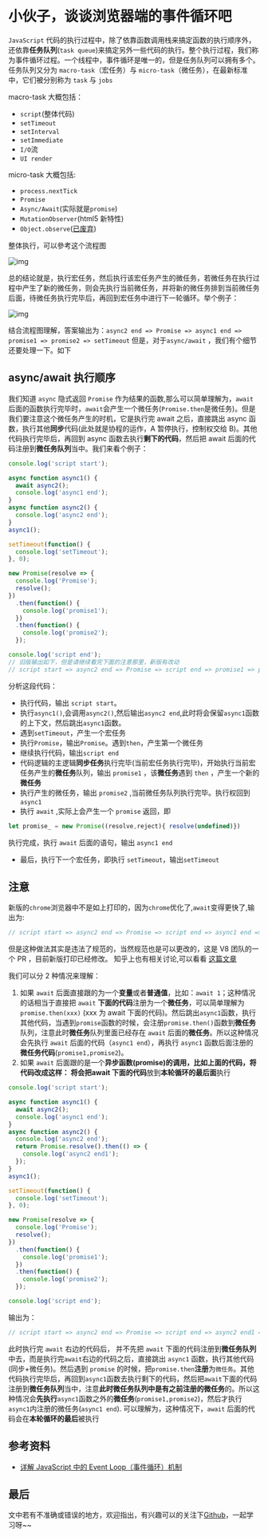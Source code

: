 # 小伙子，谈谈浏览器端的事件循环吧

`JavaScript` 代码的执行过程中，除了依靠函数调用栈来搞定函数的执行顺序外，还依靠**任务队列**(`task queue`)来搞定另外一些代码的执行。整个执行过程，我们称为事件循环过程。一个线程中，事件循环是唯一的，但是任务队列可以拥有多个。任务队列又分为 `macro-task`（宏任务）与 `micro-task`（微任务），在最新标准中，它们被分别称为 `task` 与 `jobs`

macro-task 大概包括：

- `script`(整体代码)
- `setTimeout`
- `setInterval`
- `setImmediate`
- `I/O`流
- `UI render`

micro-task 大概包括:

- `process.nextTick`
- `Promise`
- `Async/Await`(实际就是`promise`)
- `MutationObserver`(html5 新特性)
- `Object.observe`([已废弃](https://developer.mozilla.org/zh-CN/docs/Web/JavaScript/Reference/Global_Objects/Object/observe))

整体执行，可以參考这个流程图

![img](https://user-gold-cdn.xitu.io/2020/2/27/170847d202084604?imageView2/0/w/1280/h/960/format/webp/ignore-error/1)

总的结论就是，执行宏任务，然后执行该宏任务产生的微任务，若微任务在执行过程中产生了新的微任务，则会先执行当前微任务，并将新的微任务排到当前微任务后面，待微任务执行完毕后，再回到宏任务中进行下一轮循环。举个例子：

![img](https://user-gold-cdn.xitu.io/2020/2/27/170847cc5f5eb691?imageView2/0/w/1280/h/960/format/webp/ignore-error/1)

结合流程图理解，答案输出为：`async2 end => Promise => async1 end => promise1 => promise2 => setTimeout` 但是，对于`async/await` ，我们有个细节还要处理一下。如下

## async/await 执行顺序

我们知道 `async` 隐式返回 `Promise` 作为结果的函数,那么可以简单理解为，`await`后面的函数执行完毕时，`await`会产生一个微任务(`Promise.then`是微任务)。但是我们要注意这个微任务产生的时机，它是执行完 await 之后，直接跳出 async 函数，执行其他**同步**代码(此处就是协程的运作，A 暂停执行，控制权交给 B)。其他代码执行完毕后，再回到 async 函数去执行**剩下的代码**，然后把 await 后面的代码注册到**微任务队列**当中。我们来看个例子：

```js
console.log('script start');

async function async1() {
  await async2();
  console.log('async1 end');
}
async function async2() {
  console.log('async2 end');
}
async1();

setTimeout(function() {
  console.log('setTimeout');
}, 0);

new Promise(resolve => {
  console.log('Promise');
  resolve();
})
  .then(function() {
    console.log('promise1');
  })
  .then(function() {
    console.log('promise2');
  });

console.log('script end');
// 旧版输出如下，但是请继续看完下面的注意那里，新版有改动
// script start => async2 end => Promise => script end => promise1 => promise2 => async1 end => setTimeout
```

分析这段代码：

- 执行代码，输出 `script start`。
- 执行`async1()`,会调用`async2()`,然后输出`async2 end`,此时将会保留`async1`函数的上下文，然后跳出`async1`函数。
- 遇到`setTimeout`，产生一个宏任务
- 执行`Promise`，输出`Promise`。遇到`then`，产生第一个微任务
- 继续执行代码，输出`script end`
- 代码逻辑的主逻辑**同步任务**执行完毕(当前宏任务执行完毕)，开始执行当前宏任务产生的**微任务**队列，输出 `promise1` ，该**微任务**遇到 `then` ，产生一个新的**微任务**
- 执行产生的微任务，输出 `promise2` ,当前微任务队列执行完毕。执行权回到 `async1`
- 执行 `await` ,实际上会产生一个 `promise` 返回，即

```js
let promise_ = new Promise((resolve,reject){ resolve(undefined)})
```

执行完成，执行 `await` 后面的语句，输出 `async1 end`

- 最后，执行下一个宏任务，即执行 `setTimeout`，输出`setTimeout`

## 注意

新版的`chrome`浏览器中不是如上打印的，因为`chrome`优化了,`await`变得更快了,输出为:

```js
// script start => async2 end => Promise => script end => async1 end => promise1 => promise2 => setTimeout
```

但是这种做法其实是违法了规范的，当然规范也是可以更改的，这是 V8 团队的一个 PR ，目前新版打印已经修改。 知乎上也有相关讨论,可以看看 [这篇文章](https://www.zhihu.com/question/268007969)

我们可以分 2 种情况来理解：

1. 如果 `await` 后面直接跟的为一个**变量**或者**普通值**，比如：`await 1`；这种情况的话相当于直接把 `await` **下面的代码**注册为一个**微任务**，可以简单理解为 `promise.then(xxx)` (xxx 为 await 下面的代码)。然后跳出`async1`函数，执行其他代码，当遇到`promise`函数的时候，会注册`promise.then()`函数到**微任务**队列，注意此时**微任务**队列里面已经存在 `await` 后面的**微任务**。所以这种情况会先执行 `await` 后面的代码（`async1 end`），再执行 `async1` 函数后面注册的 **微任务代码**(`promise1,promise2`)。
2. 如果 `await` 后面跟的是一个**异步函数(promise)**的调用，比如上面的代码，将代码改成这样：
   将会把**await 下面的代码**放到**本轮循环的最后面**执行

```js
console.log('script start');

async function async1() {
  await async2();
  console.log('async1 end');
}
async function async2() {
  console.log('async2 end');
  return Promise.resolve().then(() => {
    console.log('async2 end1');
  });
}
async1();

setTimeout(function() {
  console.log('setTimeout');
}, 0);

new Promise(resolve => {
  console.log('Promise');
  resolve();
})
  .then(function() {
    console.log('promise1');
  })
  .then(function() {
    console.log('promise2');
  });

console.log('script end');
```

输出为：

```js
// script start => async2 end => Promise => script end => async2 end1 => promise1 => promise2 => async1 end => setTimeout
```

此时执行完 `await` 右边的代码后， 并不先把 `await` 下面的代码注册到**微任务队列**中去，而是执行完`await`右边的代码之后，直接跳出 `async1` 函数，执行其他代码(同步+微任务)。然后遇到 `promise` 的时候，把`promise.then`**注册**为`微任务`。其他代码执行完毕后，再回到`async1`函数去执行剩下的代码，然后把`await`下面的代码注册到**微任务队列**当中，注意**此时微任务队列中是有之前注册的微任务**的。所以这种情况会**先执行**`async1`函数之外的**微任务**(`promise1,promise2`)，然后才执行`async1`内注册的微任务(`async1 end`).
可以理解为，这种情况下，`await` 后面的代码会在**本轮循环的最后**被执行

## 参考资料

- [详解 JavaScript 中的 Event Loop（事件循环）机制](https://zhuanlan.zhihu.com/p/33058983)

## 最后

文中若有不准确或错误的地方，欢迎指出，有兴趣可以的关注下[Github](https://github.com/GolderBrother)，一起学习呀~~

 <comment/>
